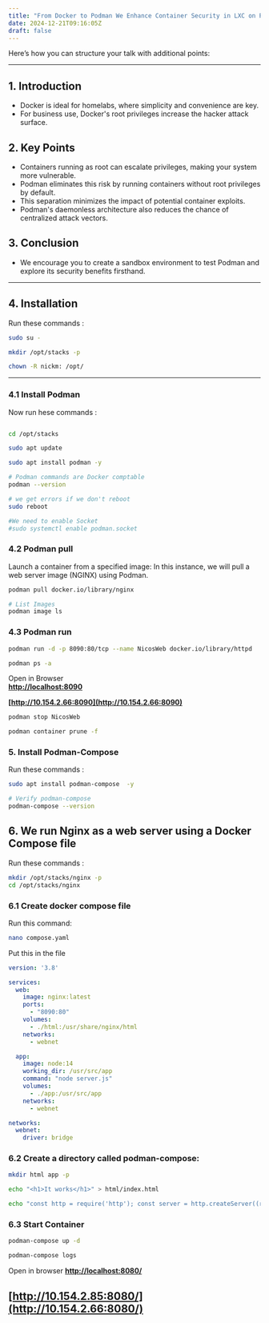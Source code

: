 ```yaml
---
title: "From Docker to Podman We Enhance Container Security in LXC on Proxmox"
date: 2024-12-21T09:16:05Z
draft: false
---
```


Here’s how you can structure your talk with additional points:

---

## 1. Introduction
- Docker is ideal for homelabs, where simplicity and convenience are key.  
- For business use, Docker's root privileges increase the hacker attack surface.  

## 2. Key Points
- Containers running as root can escalate privileges, making your system more vulnerable.  
- Podman eliminates this risk by running containers without root privileges by default.  
- This separation minimizes the impact of potential container exploits.  
- Podman's daemonless architecture also reduces the chance of centralized attack vectors.  

## 3. Conclusion
- We encourage you to create a sandbox environment to test Podman and explore its security benefits firsthand.  

---

## 4. Installation
Run these commands :
```bash
sudo su -

mkdir /opt/stacks -p

chown -R nickm: /opt/
```
---

### 4.1 Install Podman
Now run hese commands :
```bash

cd /opt/stacks

sudo apt update

sudo apt install podman -y

# Podman commands are Docker comptable
podman --version  

# we get errors if we don't reboot
sudo reboot

#We need to enable Socket
#sudo systemctl enable podman.socket
```
### 4.2 Podman pull
Launch a container from a specified image: In this instance, we will pull a web server image (NGINX) using Podman.
```bash
podman pull docker.io/library/nginx

# List Images
podman image ls
```
### 4.3 Podman run
```bash
podman run -d -p 8090:80/tcp --name NicosWeb docker.io/library/httpd

podman ps -a
```
Open in Browser \
**[http://localhost:8090](http://localhost:8090)**

**[http://10.154.2.66:8090](http://10.154.2.66:8090)**

```bash
podman stop NicosWeb

podman container prune -f
```

### 5. Install Podman-Compose

Run these commands :
```bash
sudo apt install podman-compose  -y

# Verify podman-compose
podman-compose --version

```
## 6. We run Nginx as a web server using a Docker Compose file
Run these commands :
```bash
mkdir /opt/stacks/nginx -p
cd /opt/stacks/nginx

```


### 6.1 Create docker compose file
Run this command:
```bash
nano compose.yaml
```

Put this in the file
```yaml
version: '3.8'

services:
  web:
    image: nginx:latest
    ports:
      - "8090:80"
    volumes:
      - ./html:/usr/share/nginx/html
    networks:
      - webnet

  app:
    image: node:14
    working_dir: /usr/src/app
    command: "node server.js"
    volumes:
      - ./app:/usr/src/app
    networks:
      - webnet

networks:
  webnet:
    driver: bridge

```

### 6.2 Create a directory called podman-compose:
```bash
mkdir html app -p

echo "<h1>It works</h1>" > html/index.html

echo "const http = require('http'); const server = http.createServer((req, res) => { res.end('Hello from Node.js'); }); server.listen(8080);" > app/server.js

```

### 6.3 Start Container
```bash
podman-compose up -d

podman-compose logs

```

Open in browser
**[http://localhost:8080/](http://localhost:8080/)**

**[http://10.154.2.85:8080/](http://10.154.2.66:8080/)**
--- 


